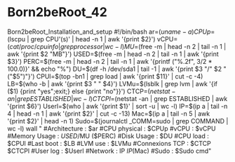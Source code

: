 # Born2beRoot_42
Born2beRoot_Installation_and_setup
#!/bin/bash
ar=$(uname -a)
CPUp=$(lscpu | grep CPU'(s)' | head -n 1 | awk '{print $2}')
vCPU=$(cat /proc/cpuinfo | grep processor | wc -l)
MU=$(free -m | head -n 2 | tail -n 1 | awk '{print $2 "MB"}')
USED=$(free -m | head -n 2 | tail -n 1 | awk '{print $3}')
PERC=$(free -m | head -n 2 | tail -n 1 | awk '{printf ("%.2f", $3/$2 * 100.0)}' && echo "%")
DU=$(df -h /dev/sda1 | tail -1 | awk '{print $3 "/" $2 " ("$5")"}')
CPUl=$(top -bn1 | grep load | awk '{print $11}' | cut -c -4)
LB=$(who -b | awk '{print $3 " " $4}')
LVMu=$(lsblk | grep lvm | awk '{if ($1) {print "yes";exit;} else {print "no"}}')
CTCP=$(netstat -an | grep ESTABLISHED | wc -l)
CTCPl=$(netstat -an | grep ESTABLISHED | awk '{print $6}')
Userl=$(who | awk '{print $1}' | sort -u | wc -l)
IP=$(ip a | tail -n 4 | head -n 1 | awk '{print $2}' | cut -c -13)
Mac=$(ip a | tail -n 5 | awk '{print $2}' | head -n 1)
Sudo=$(journalctl _COMM=sudo | grep COMMAND | wc -l)
wall "
#Architecture : $ar
#CPU physical : $CPUp
#vCPU : $vCPU
#Memory Usage : $USED/$MU ($PERC)
#Disk Usage : $DU
#CPU load : $CPUl
#Last boot : $LB
#LVM use : $LVMu
#Connexions TCP : $CTCP $CTCPl
#User log : $Userl
#Network : IP $IP ($Mac)
#Sudo : $Sudo cmd"
